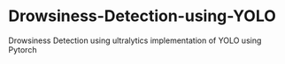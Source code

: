# Drowsiness-Detection-using-YOLO
Drowsiness Detection using ultralytics implementation of YOLO using Pytorch
